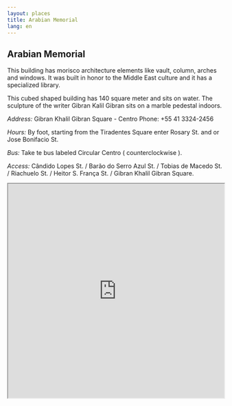 ```yaml
---
layout: places
title: Arabian Memorial
lang: en
---
```



## Arabian Memorial

This building has morisco architecture elements like vault, column, arches and windows. It was built in honor to the Middle East culture and it has a specialized library.

This cubed shaped building has 140 square meter and sits on water. The sculpture of the writer Gibran Kalil Gibran sits on a marble pedestal indoors.


*Address:*
Gibran Khalil Gibran Square - Centro
Phone: +55 41 3324-2456

*Hours:*
By foot, starting from the Tiradentes Square enter Rosary St. and or Jose Bonifacio St.

*Bus:*
Take te bus labeled Circular Centro ( counterclockwise ).

*Access:*
Cândido Lopes St. / Barão do Serro Azul St. / Tobias de Macedo St. / Riachuelo St. / Heitor S. França St. / Gibran Khalil Gibran Square.

<iframe style="width:100%; height:500px;" src="https://a.tiles.mapbox.com/v3/nolram.iii8epfa/attribution,zoompan,zoomwheel,geocoder,share.html"></iframe>
